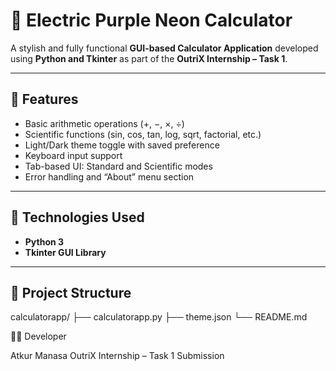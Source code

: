 # 🧮 Electric Purple Neon Calculator

A stylish and fully functional **GUI-based Calculator Application** developed using **Python and Tkinter** as part of the **OutriX Internship – Task 1**.

---

## 🚀 Features
- Basic arithmetic operations (+, −, ×, ÷)  
- Scientific functions (sin, cos, tan, log, sqrt, factorial, etc.)  
- Light/Dark theme toggle with saved preference  
- Keyboard input support  
- Tab-based UI: Standard and Scientific modes  
- Error handling and “About” menu section  

---

## 🧰 Technologies Used
- **Python 3**
- **Tkinter GUI Library**

---

## 📂 Project Structure

calculatorapp/
├── calculatorapp.py
├── theme.json
└── README.md

👩‍💻 Developer

Atkur Manasa
OutriX Internship – Task 1 Submission
